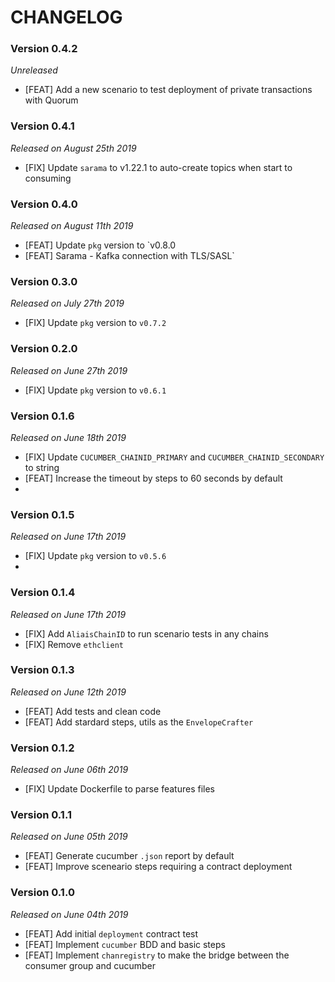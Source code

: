 # CHANGELOG

### Version 0.4.2

*Unreleased*

- [FEAT] Add a new scenario to test deployment of private transactions with Quorum

### Version 0.4.1

*Released on August 25th 2019*

- [FIX] Update `sarama` to v1.22.1 to auto-create topics when start to consuming 

### Version 0.4.0

*Released on August 11th 2019*

- [FEAT] Update `pkg` version to `v0.8.0
- [FEAT] Sarama - Kafka connection with TLS/SASL`

### Version 0.3.0

*Released on July 27th 2019*

- [FIX] Update `pkg` version to `v0.7.2`

### Version 0.2.0

*Released on June 27th 2019*

- [FIX] Update `pkg` version to `v0.6.1`

### Version 0.1.6

*Released on June 18th 2019*

- [FIX] Update `CUCUMBER_CHAINID_PRIMARY` and `CUCUMBER_CHAINID_SECONDARY` to string
- [FEAT] Increase the timeout by steps to 60 seconds by default
- 
### Version 0.1.5

*Released on June 17th 2019*

- [FIX] Update `pkg` version to `v0.5.6`
- 
### Version 0.1.4

*Released on June 17th 2019*

- [FIX] Add `AliaisChainID` to run scenario tests in any chains
- [FIX] Remove `ethclient`
  
### Version 0.1.3

*Released on June 12th 2019*

- [FEAT] Add tests and clean code
- [FEAT] Add stardard steps, utils as the `EnvelopeCrafter`
  
### Version 0.1.2

*Released on June 06th 2019*

- [FIX] Update Dockerfile to parse features files

### Version 0.1.1

*Released on June 05th 2019*

- [FEAT] Generate cucumber `.json` report by default
- [FEAT] Improve sceneario steps requiring a contract deployment

### Version 0.1.0

*Released on June 04th 2019*

- [FEAT] Add initial `deployment` contract test
- [FEAT] Implement `cucumber` BDD and basic steps
- [FEAT] Implement `chanregistry` to make the bridge between the consumer group and cucumber